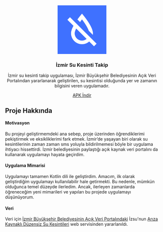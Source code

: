 <p align="center">
  <a href="https://github.com/rabiakambur/Izmir-Su-Kesinti-Takip">
    <img src="app/src/main/ic_launcher-playstore.png" alt="Logo" width="160" height="160">
  </a>

  <h3 align="center">İzmir Su Kesinti Takip</h3>

  <p align="center">
İzmir su kesinti takip uygulaması, İzmir Büyükşehir Belediyesinin Açık Veri Portalından yararlanarak geliştirilen, su kesintisi olduğunda yer ve zamanın bilgisini veren uygulamadır.
    <br />
    </p>
</p>

<div align="center">
  <a href="https://github.com/rabiakambur/izmir-su-kesinti-takip/raw/master/app-debug.apk">APK İndir</a>
</div>

## Proje Hakkında

#### Motivasyon
Bu projeyi geliştirmemdeki ana sebep, proje üzerinden öğrendiklerimi pekiştirmek ve eksikliklerimi fark etmek. İzmir’de yaşayan biri olarak su kesintilerinin zaman zaman sms yoluyla bildirilmemesi böyle bir uygulama ihtiyacı hissettirdi. İzmir belediyesinin paylaştığı açık kaynak veri portalını da kullanarak uygulamayı hayata geçirdim.

#### Uygulama Mimarisi
Uygulamayı tamamen Kotlin dili ile geliştirdim. Amacım, ilk olarak geliştirdiğim uygulamayı kullanılabilir hale getirmekti. Bu nedenle, mümkün olduğunca temel düzeyde ilerledim. Ancak, ilerleyen zamanlarda öğreneceğim yeni mimarileri ve yapıları bu projede uygulamayı düşünüyorum.

#### Veri
Veri için [İzmir Büyükşehir Belediyesinin Açık Veri Portalındaki](https://acikveri.bizizmir.com/) İzsu'nun [Arıza Kaynaklı Düzensiz Su Kesintileri](https://acikveri.bizizmir.com/dataset/ariza-kaynakli-duzensiz-su-kesintileri/resource/adecfa0d-3f19-427f-bf40-25117921f938) web servisinden yararlanıldı.
